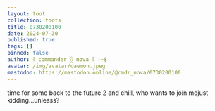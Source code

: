 ```yaml
---
layout: toot
collection: toots
title: 0730200100
date: 2024-07-30
published: true
tags: []
pinned: false
author: ⸸ commander ░ nova ⸸ :~$
avatar: /img/avatar/daemon.jpeg
mastodon: https://mastodon.online/@cmdr_nova/0730200100
---
```


time for some back to the future 2 and chill, who wants to join mejust kidding...unlesss?
